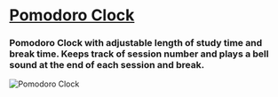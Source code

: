 # [Pomodoro Clock](http://codepen.io/schap843/debug/MypOXO)

### Pomodoro Clock with adjustable length of study time and break time. Keeps track of session number and plays a bell sound at the end of each session and break.

![Pomodoro Clock](http://sschapman.com/img/sm-img/pomo.PNG)

